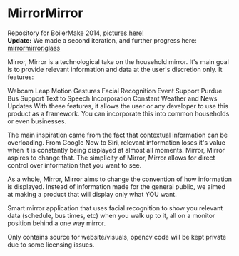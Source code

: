 MirrorMirror
============
Repository for BoilerMake 2014, [pictures here!](http://challengepost.com/software/mirror-mirror-ola79)  
**Update:** We made a second iteration, and further progress here: [mirrormirror.glass](http://mirrormirror.glass)

Mirror, Mirror is a technological take on the household mirror. It's main goal is to provide relevant information and data at the user's discretion only. It features:

Webcam
Leap Motion Gestures
Facial Recognition
Event Support
Purdue Bus Support
Text to Speech Incorporation
Constant Weather and News Updates
With these features, it allows the user or any developer to use this product as a framework. You can incorporate this into common households or even businesses.

The main inspiration came from the fact that contextual information can be overloading. From Google Now to Siri, relevant information loses it's value when it is constantly being displayed at almost all moments. Mirror, Mirror aspires to change that. The simplicity of Mirror, Mirror allows for direct control over information that you want to see.

As a whole, Mirror, Mirror aims to change the convention of how information is displayed. Instead of information made for the general public, we aimed at making a product that will display only what YOU want.

Smart mirror application that uses facial recognition to show you relevant data (schedule, bus times, etc) when you walk up to it, all on a monitor position behind a one way mirror.

Only contains source for website/visuals, opencv code will be kept private due to some licensing issues.
